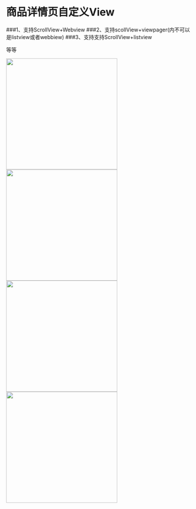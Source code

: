 # 商品详情页自定义View
###1、支持ScrollView+Webview 
###2、支持scollView+viewpager(内不可以是listview或者webbiew)
###3、支持支持ScrollView+listview

等等

<img src="https://github.com/happylishang/DragScrollDetailsLayout/blob/master/video/scrollview%2Bviewpager.gif" width=300></img> 
<img src="https://github.com/happylishang/DragScrollDetailsLayout/blob/master/video/scrollview%2Bfragmenttabhost.gif" width=300></img>
<img src="https://github.com/happylishang/DragScrollDetailsLayout/blob/master/video/scrollview%2Blistview.gif" width=300></img> 
<img src="https://github.com/happylishang/DragScrollDetailsLayout/blob/master/video/scrollview%2Bwebview.gif" width=300></img>
